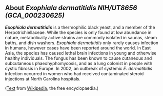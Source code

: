 About *Exophiala dermatitidis NIH/UT8656 (GCA\_000230625)* 
----------------------------------------------------------



***Exophiala dermatitidis*** is a thermophilic black yeast, and a member
of the Herpotrichiellaceae. While the species is only found at low
abundance in nature, metabolically active strains are commonly isolated
in saunas, steam baths, and dish washers. *Exophiala dermatitidis* only
rarely causes infection in humans, however cases have been reported
around the world. In East Asia, the species has caused lethal brain
infections in young and otherwise healthy individuals. The fungus has
been known to cause cutaneous and subcutaneous phaeohyphomycosis, and as
a lung colonist in people with cystic fibrosis in Europe. In 2002, an
outbreak of systemic *E. dermatitidis* infection occurred in women who
had received contaminated steroid injections at North Carolina
hospitals.

([Text](http://en.wikipedia.org/wiki/Exophiala_dermatitidis) from
[Wikipedia](http://en.wikipedia.org/), the free encyclopaedia.)
